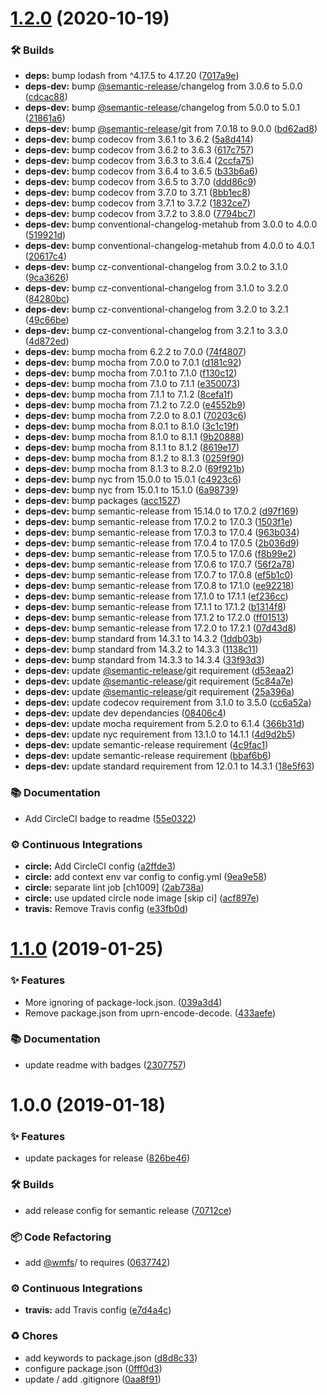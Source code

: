 # [1.2.0](https://github.com/wmfs/cardscript-parser/compare/v1.1.0...v1.2.0) (2020-10-19)


### 🛠 Builds

* **deps:** bump lodash from ^4.17.5 to 4.17.20 ([7017a9e](https://github.com/wmfs/cardscript-parser/commit/7017a9e668a3d9d6424da00358c693a32e1c4e4c))
* **deps-dev:** bump [@semantic-release](https://github.com/semantic-release)/changelog from 3.0.6 to 5.0.0 ([cdcac88](https://github.com/wmfs/cardscript-parser/commit/cdcac8898450318078eb602ba124a0af4ab65fdf))
* **deps-dev:** bump [@semantic-release](https://github.com/semantic-release)/changelog from 5.0.0 to 5.0.1 ([21861a6](https://github.com/wmfs/cardscript-parser/commit/21861a6d21d614943c7fa010f9dffdbe21ae359b))
* **deps-dev:** bump [@semantic-release](https://github.com/semantic-release)/git from 7.0.18 to 9.0.0 ([bd62ad8](https://github.com/wmfs/cardscript-parser/commit/bd62ad867b3b54e148f4f6474fea3d0688703f24))
* **deps-dev:** bump codecov from 3.6.1 to 3.6.2 ([5a8d414](https://github.com/wmfs/cardscript-parser/commit/5a8d4141f7ea9b7c32a2baca699487bde4f8b15b))
* **deps-dev:** bump codecov from 3.6.2 to 3.6.3 ([617c757](https://github.com/wmfs/cardscript-parser/commit/617c75782cadcf4271d6ab4dafabba7cb937b37b))
* **deps-dev:** bump codecov from 3.6.3 to 3.6.4 ([2ccfa75](https://github.com/wmfs/cardscript-parser/commit/2ccfa7541f49f178330c1bb329de8329d7939b86))
* **deps-dev:** bump codecov from 3.6.4 to 3.6.5 ([b33b6a6](https://github.com/wmfs/cardscript-parser/commit/b33b6a60b385e0be9de9405cbb33964458bf797d))
* **deps-dev:** bump codecov from 3.6.5 to 3.7.0 ([ddd86c9](https://github.com/wmfs/cardscript-parser/commit/ddd86c908f0159dc4487346d85cf271f9f604e1b))
* **deps-dev:** bump codecov from 3.7.0 to 3.7.1 ([8bb1ec8](https://github.com/wmfs/cardscript-parser/commit/8bb1ec8d22a8b9a557ad792ec919ef1799da2d6e))
* **deps-dev:** bump codecov from 3.7.1 to 3.7.2 ([1832ce7](https://github.com/wmfs/cardscript-parser/commit/1832ce7f06c15f49c676c41f036c05b51facf55c))
* **deps-dev:** bump codecov from 3.7.2 to 3.8.0 ([7794bc7](https://github.com/wmfs/cardscript-parser/commit/7794bc70a1fa22ac217fdd416f19cb720ae25c65))
* **deps-dev:** bump conventional-changelog-metahub from 3.0.0 to 4.0.0 ([519921d](https://github.com/wmfs/cardscript-parser/commit/519921dd55d5d5f11b8830c0d0db366dcd954777))
* **deps-dev:** bump conventional-changelog-metahub from 4.0.0 to 4.0.1 ([20617c4](https://github.com/wmfs/cardscript-parser/commit/20617c4dbadc2e352f90431f878f3288b0ce886f))
* **deps-dev:** bump cz-conventional-changelog from 3.0.2 to 3.1.0 ([9ca3626](https://github.com/wmfs/cardscript-parser/commit/9ca3626329971e44ddb72254873a06a669adf4b7))
* **deps-dev:** bump cz-conventional-changelog from 3.1.0 to 3.2.0 ([84280bc](https://github.com/wmfs/cardscript-parser/commit/84280bc77f5a946e26195e35d82f1f84a0b20550))
* **deps-dev:** bump cz-conventional-changelog from 3.2.0 to 3.2.1 ([49c66be](https://github.com/wmfs/cardscript-parser/commit/49c66be8c2ca87470f5231e510106f5432aaa810))
* **deps-dev:** bump cz-conventional-changelog from 3.2.1 to 3.3.0 ([4d872ed](https://github.com/wmfs/cardscript-parser/commit/4d872ed8ff17884d3e4de770420cf0e44076b0c3))
* **deps-dev:** bump mocha from 6.2.2 to 7.0.0 ([74f4807](https://github.com/wmfs/cardscript-parser/commit/74f4807f2f954488cb4c3f020ffef1f874368819))
* **deps-dev:** bump mocha from 7.0.0 to 7.0.1 ([d181c92](https://github.com/wmfs/cardscript-parser/commit/d181c92a7234b5ba7e0a7e0de252849d31628a69))
* **deps-dev:** bump mocha from 7.0.1 to 7.1.0 ([f130c12](https://github.com/wmfs/cardscript-parser/commit/f130c12831ce62f061d0167628e61f7134e2982f))
* **deps-dev:** bump mocha from 7.1.0 to 7.1.1 ([e350073](https://github.com/wmfs/cardscript-parser/commit/e350073a399677eb929b55ad35681d3b5c9d699e))
* **deps-dev:** bump mocha from 7.1.1 to 7.1.2 ([8cefa1f](https://github.com/wmfs/cardscript-parser/commit/8cefa1f35a58984b6226e73beed4ef06faa6b4e0))
* **deps-dev:** bump mocha from 7.1.2 to 7.2.0 ([e4552b9](https://github.com/wmfs/cardscript-parser/commit/e4552b9009713ada6c0b9bac98e61ebac9ed5b51))
* **deps-dev:** bump mocha from 7.2.0 to 8.0.1 ([70203c6](https://github.com/wmfs/cardscript-parser/commit/70203c6f68b90787813cd64933d5875308afb57b))
* **deps-dev:** bump mocha from 8.0.1 to 8.1.0 ([3c1c19f](https://github.com/wmfs/cardscript-parser/commit/3c1c19ff9891627edce828c1ad90e8c40b43ab3f))
* **deps-dev:** bump mocha from 8.1.0 to 8.1.1 ([9b20888](https://github.com/wmfs/cardscript-parser/commit/9b208881f171109c11c162732a438f75db30707d))
* **deps-dev:** bump mocha from 8.1.1 to 8.1.2 ([8619e17](https://github.com/wmfs/cardscript-parser/commit/8619e172aba281d814d3c5b42969cacffe9b3fa0))
* **deps-dev:** bump mocha from 8.1.2 to 8.1.3 ([0259f90](https://github.com/wmfs/cardscript-parser/commit/0259f904cfbb2b74bcb119128b35933992d26b24))
* **deps-dev:** bump mocha from 8.1.3 to 8.2.0 ([69f921b](https://github.com/wmfs/cardscript-parser/commit/69f921b4e74e33ed8ca708691bf429a23ad983c4))
* **deps-dev:** bump nyc from 15.0.0 to 15.0.1 ([c4923c6](https://github.com/wmfs/cardscript-parser/commit/c4923c68dfa06eaa4cb78dcd53a9d9b1cee3ca47))
* **deps-dev:** bump nyc from 15.0.1 to 15.1.0 ([6a98739](https://github.com/wmfs/cardscript-parser/commit/6a98739f4d78ecae2589069ee4a840385d71f48b))
* **deps-dev:** bump packages ([acc1527](https://github.com/wmfs/cardscript-parser/commit/acc15274e3a6fb4aae567942616bdcffd44ac120))
* **deps-dev:** bump semantic-release from 15.14.0 to 17.0.2 ([d97f169](https://github.com/wmfs/cardscript-parser/commit/d97f169fb29c94116a08798dd88943b96428b71c))
* **deps-dev:** bump semantic-release from 17.0.2 to 17.0.3 ([1503f1e](https://github.com/wmfs/cardscript-parser/commit/1503f1e5156da97d89e0f7a8067322ba26b37f7a))
* **deps-dev:** bump semantic-release from 17.0.3 to 17.0.4 ([963b034](https://github.com/wmfs/cardscript-parser/commit/963b0348896e18530aa7fdb05d06f279e55ba571))
* **deps-dev:** bump semantic-release from 17.0.4 to 17.0.5 ([2b036d9](https://github.com/wmfs/cardscript-parser/commit/2b036d90d95baf1cee138af285b8be03454e93bf))
* **deps-dev:** bump semantic-release from 17.0.5 to 17.0.6 ([f8b99e2](https://github.com/wmfs/cardscript-parser/commit/f8b99e2053ee807889858429703716ee2340fba4))
* **deps-dev:** bump semantic-release from 17.0.6 to 17.0.7 ([56f2a78](https://github.com/wmfs/cardscript-parser/commit/56f2a78466507306cb9868abba44cfb3e520b8f6))
* **deps-dev:** bump semantic-release from 17.0.7 to 17.0.8 ([ef5b1c0](https://github.com/wmfs/cardscript-parser/commit/ef5b1c0932fb1ac977be694d34315c40d4e3dc03))
* **deps-dev:** bump semantic-release from 17.0.8 to 17.1.0 ([ee92218](https://github.com/wmfs/cardscript-parser/commit/ee92218f764c6b13d81c264f3756bd575d6ed692))
* **deps-dev:** bump semantic-release from 17.1.0 to 17.1.1 ([ef236cc](https://github.com/wmfs/cardscript-parser/commit/ef236cc74fee7391c899186efa3e0a1f9837d46c))
* **deps-dev:** bump semantic-release from 17.1.1 to 17.1.2 ([b1314f8](https://github.com/wmfs/cardscript-parser/commit/b1314f80a3e0fd79cbff980259054dcd8457da50))
* **deps-dev:** bump semantic-release from 17.1.2 to 17.2.0 ([ff01513](https://github.com/wmfs/cardscript-parser/commit/ff01513b1707ec93c39631f3aca6735841a0c408))
* **deps-dev:** bump semantic-release from 17.2.0 to 17.2.1 ([07d43d8](https://github.com/wmfs/cardscript-parser/commit/07d43d8b4b2e2a1bd3a529bc447296df05db667c))
* **deps-dev:** bump standard from 14.3.1 to 14.3.2 ([1ddb03b](https://github.com/wmfs/cardscript-parser/commit/1ddb03bae2a015a25d351028f7312db59eb7be8d))
* **deps-dev:** bump standard from 14.3.2 to 14.3.3 ([1138c11](https://github.com/wmfs/cardscript-parser/commit/1138c1168b478bd7550b91cb811dfc89174a3e8c))
* **deps-dev:** bump standard from 14.3.3 to 14.3.4 ([33f93d3](https://github.com/wmfs/cardscript-parser/commit/33f93d366d8ad87305c561dce9590d51e49dbe34))
* **deps-dev:** update [@semantic-release](https://github.com/semantic-release)/git requirement ([d53eaa2](https://github.com/wmfs/cardscript-parser/commit/d53eaa2a0090530d6386d8406f3adca65f82dcd1))
* **deps-dev:** update [@semantic-release](https://github.com/semantic-release)/git requirement ([5c84a7e](https://github.com/wmfs/cardscript-parser/commit/5c84a7ebc2da007183b18bbe927c35f4e174c082))
* **deps-dev:** update [@semantic-release](https://github.com/semantic-release)/git requirement ([25a396a](https://github.com/wmfs/cardscript-parser/commit/25a396ae698a7fbd4d7cf872547049d7759412d9))
* **deps-dev:** update codecov requirement from 3.1.0 to 3.5.0 ([cc6a52a](https://github.com/wmfs/cardscript-parser/commit/cc6a52a8f8f380d2e479bdee7949e3b9d645e42f))
* **deps-dev:** update dev dependancies ([08406c4](https://github.com/wmfs/cardscript-parser/commit/08406c47c1f65a6478a03c5b1344e761b3d56458))
* **deps-dev:** update mocha requirement from 5.2.0 to 6.1.4 ([366b31d](https://github.com/wmfs/cardscript-parser/commit/366b31d9c8c3cb45bafa5311d3f5c625b49d7751))
* **deps-dev:** update nyc requirement from 13.1.0 to 14.1.1 ([4d9d2b5](https://github.com/wmfs/cardscript-parser/commit/4d9d2b5826c953eace0b39a3ec5badfaeb315a85))
* **deps-dev:** update semantic-release requirement ([4c9fac1](https://github.com/wmfs/cardscript-parser/commit/4c9fac1be9a0bbfe9e4a346fbbd5ddd7fc4778df))
* **deps-dev:** update semantic-release requirement ([bbaf6b6](https://github.com/wmfs/cardscript-parser/commit/bbaf6b6e03b1d81b48fd995f466fd35698cd8e07))
* **deps-dev:** update standard requirement from 12.0.1 to 14.3.1 ([18e5f63](https://github.com/wmfs/cardscript-parser/commit/18e5f6373517e99ea31b0b685e9e9be63c05299d))


### 📚 Documentation

* Add CircleCI badge to readme ([55e0322](https://github.com/wmfs/cardscript-parser/commit/55e0322f70d61a36a980ed7ba9700f6e187ebbc2))


### ⚙️ Continuous Integrations

* **circle:** Add CircleCI config ([a2ffde3](https://github.com/wmfs/cardscript-parser/commit/a2ffde39ec0525f8844589e16bcceba1613ae00b))
* **circle:** add context env var config to config.yml ([9ea9e58](https://github.com/wmfs/cardscript-parser/commit/9ea9e58239278251ecbb955bfe98205f2677c0bd))
* **circle:** separate lint job [ch1009] ([2ab738a](https://github.com/wmfs/cardscript-parser/commit/2ab738acb2944f8a813dedd03ed2dbe5c924bca5))
* **circle:** use updated circle node image [skip ci] ([acf897e](https://github.com/wmfs/cardscript-parser/commit/acf897e0375ba9945ac8b1a6b6c9820e49af3f38))
* **travis:** Remove Travis config ([e33fb0d](https://github.com/wmfs/cardscript-parser/commit/e33fb0d42d20f29f8cf52b935bb94edcd7a48c3e))

# [1.1.0](https://github.com/wmfs/cardscript-parser/compare/v1.0.0...v1.1.0) (2019-01-25)


### ✨ Features

* More ignoring of package-lock.json. ([039a3d4](https://github.com/wmfs/cardscript-parser/commit/039a3d4))
* Remove package.json from uprn-encode-decode. ([433aefe](https://github.com/wmfs/cardscript-parser/commit/433aefe))


### 📚 Documentation

* update readme with badges ([2307757](https://github.com/wmfs/cardscript-parser/commit/2307757))

# 1.0.0 (2019-01-18)


### ✨ Features

* update packages for release ([826be46](https://github.com/wmfs/cardscript-parser/commit/826be46))


### 🛠 Builds

* add release config for semantic release ([70712ce](https://github.com/wmfs/cardscript-parser/commit/70712ce))


### 📦 Code Refactoring

* add [@wmfs](https://github.com/wmfs)/ to requires ([0637742](https://github.com/wmfs/cardscript-parser/commit/0637742))


### ⚙️ Continuous Integrations

* **travis:** add Travis config ([e7d4a4c](https://github.com/wmfs/cardscript-parser/commit/e7d4a4c))


### ♻️ Chores

* add keywords to package.json ([d8d8c33](https://github.com/wmfs/cardscript-parser/commit/d8d8c33))
* configure package.json ([0fff0d3](https://github.com/wmfs/cardscript-parser/commit/0fff0d3))
* update / add .gitignore ([0aa8f91](https://github.com/wmfs/cardscript-parser/commit/0aa8f91))
